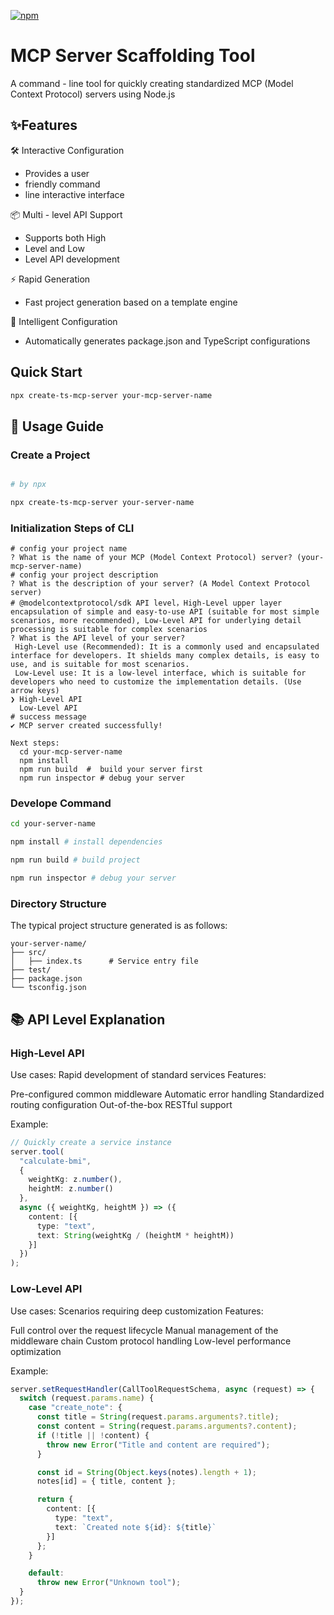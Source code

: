 [![npm](https://img.shields.io/npm/v/create-ts-mcp-server.svg)](https://www.npmjs.com/package/create-ts-mcp-server)

# MCP Server Scaffolding Tool

A command - line tool for quickly creating standardized MCP (Model Context Protocol) servers using Node.js

## ✨Features
🛠️ Interactive Configuration 
- Provides a user 
- friendly command 
- line interactive interface
  
📦 Multi - level API Support 
- Supports both High 
- Level and Low 
- Level API development

⚡ Rapid Generation 
- Fast project generation based on a template engine

🔧 Intelligent Configuration 
- Automatically generates package.json and TypeScript configurations

## Quick Start
```bash
npx create-ts-mcp-server your-mcp-server-name
```



## 🚀 Usage Guide
### Create a Project
```bash

# by npx

npx create-ts-mcp-server your-server-name

```
### Initialization Steps of CLI 
```
# config your project name
? What is the name of your MCP (Model Context Protocol) server? (your-mcp-server-name)
# config your project description
? What is the description of your server? (A Model Context Protocol server)
# @modelcontextprotocol/sdk API level，High-Level upper layer encapsulation of simple and easy-to-use API (suitable for most simple scenarios, more recommended), Low-Level API for underlying detail processing is suitable for complex scenarios
? What is the API level of your server?
 High-Level use (Recommended): It is a commonly used and encapsulated interface for developers. It shields many complex details, is easy to use, and is suitable for most scenarios.
 Low-Level use: It is a low-level interface, which is suitable for developers who need to customize the implementation details. (Use arrow keys)
❯ High-Level API
  Low-Level API
# success message
✔ MCP server created successfully!

Next steps:
  cd your-mcp-server-name
  npm install
  npm run build  #  build your server first
  npm run inspector # debug your server
```


### Develope Command
```bash
cd your-server-name

npm install # install dependencies

npm run build # build project

npm run inspector # debug your server

```
### Directory Structure
The typical project structure generated is as follows:
```
your-server-name/
├── src/
│   ├── index.ts      # Service entry file
├── test/             
├── package.json
└── tsconfig.json
```
## 📚 API Level Explanation
### High-Level API
Use cases: Rapid development of standard services Features:

Pre-configured common middleware
Automatic error handling
Standardized routing configuration
Out-of-the-box RESTful support

Example:

```typescript
// Quickly create a service instance
server.tool(
  "calculate-bmi",
  {
    weightKg: z.number(),
    heightM: z.number()
  },
  async ({ weightKg, heightM }) => ({
    content: [{
      type: "text",
      text: String(weightKg / (heightM * heightM))
    }]
  })
);
```
### Low-Level API
Use cases: Scenarios requiring deep customization Features:

Full control over the request lifecycle
Manual management of the middleware chain
Custom protocol handling
Low-level performance optimization

Example:

```typescript
server.setRequestHandler(CallToolRequestSchema, async (request) => {
  switch (request.params.name) {
    case "create_note": {
      const title = String(request.params.arguments?.title);
      const content = String(request.params.arguments?.content);
      if (!title || !content) {
        throw new Error("Title and content are required");
      }

      const id = String(Object.keys(notes).length + 1);
      notes[id] = { title, content };

      return {
        content: [{
          type: "text",
          text: `Created note ${id}: ${title}`
        }]
      };
    }

    default:
      throw new Error("Unknown tool");
  }
});
```

